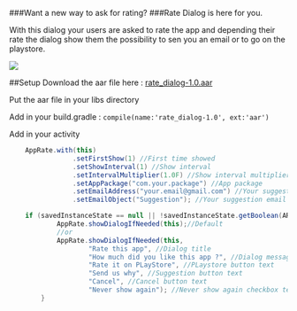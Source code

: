 ###Want a new way to ask for rating?
###Rate Dialog is here for you.

With this dialog your users are asked to rate the app and depending their rate the dialog show them the possibility to sen you an email or to go on the playstore.

![](https://s31.postimg.org/8d3vqcepn/ezgif_458605017.gif)

##Setup
Download the aar file here : [rate_dialog-1.0.aar](https://github.com/SylvainLagache/rate-dialog/blob/master/RateDialog/export/rate_dialog-1.0.aar)

Put the aar file in your libs directory

Add in your build.gradle : `compile(name:'rate_dialog-1.0', ext:'aar')`

Add in your activity
```java
    AppRate.with(this)
                .setFirstShow(1) //First time showed
                .setShowInterval(1) //Show interval
                .setIntervalMultiplier(1.0F) //Show interval multiplier
                .setAppPackage("com.your.package") //App package
                .setEmailAddress("your.email@gmail.com") //Your suggestion email address
                .setEmailObject("Suggestion"); //Your suggestion email object

    if (savedInstanceState == null || !savedInstanceState.getBoolean(ARG_ALREADY_STARTED)) {
            AppRate.showDialogIfNeeded(this);//Default
            //or
            AppRate.showDialogIfNeeded(this,
                    "Rate this app", //Dialog title
                    "How much did you like this app ?", //Dialog message
                    "Rate it on PLayStore", //PLaystore button text
                    "Send us why", //Suggestion button text
                    "Cancel", //Cancel button text
                    "Never show again"); //Never show again checkbox text
        }
```

